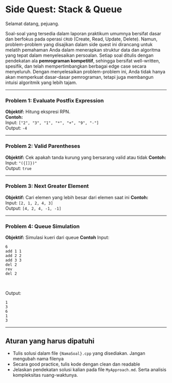 # Side Quest: Stack & Queue 

Selamat datang, pejuang.

Soal-soal yang tersedia dalam laporan praktikum umumnya bersifat dasar dan berfokus pada operasi `CRUD` (Create, Read, Update, Delete). 
Namun, problem-problem yang disajikan dalam side quest ini dirancang untuk melatih pemahaman Anda dalam menerapkan struktur data dan algoritma yang tepat dalam menyelesaikan persoalan.
Setiap soal ditulis dengan pendekatan ala **pemrograman kompetitif**, sehingga bersifat well-written, spesifik, dan telah mempertimbangkan berbagai edge case secara menyeluruh.
Dengan menyelesaikan problem-problem ini, Anda tidak hanya akan memperkuat dasar-dasar pemrograman, tetapi juga membangun intuisi algoritmik yang lebih tajam.

---


### Problem 1: Evaluate Postfix Expression  

**Objektif:** Hitung ekspresi RPN.  
**Contoh:**  
Input: `["2", "3", "1", "*", "+", "9", "-"]`  
Output: `-4`

---

### Problem 2: Valid Parentheses 

**Objektif:** Cek apakah tanda kurung yang bersarang valid atau tidak
**Contoh:**  
Input: `"({[]})"`  
Output: `true`

---

### Problem 3: Next Greater Element  

**Objektif:** Cari elemen yang lebih besar dari elemen saat ini
**Contoh:**  
Input: `[2, 1, 2, 4, 3]`  
Output: `[4, 2, 4, -1, -1]`

---

### Problem 4: Queue Simulation 

**Objektif:** Simulasi kueri dari queue
**Contoh** 
Input: <br>
```
6
add 1 1
add 2 2
add 3 3
del 2
rev
del 2
``` 
<br>

Output: <br>
```
1
3
6
1
3
```
---

## Aturan yang harus dipatuhi
- Tulis solusi dalam file `{NamaSoal}.cpp` yang disediakan. Jangan mengubah nama filenya
- Secara good practice, tulis kode dengan clean dan readable
- Jelaskan pendekatan solusi kalian pada file `MyApproach.md`. Serta analisis kompleksitas ruang-waktunya.
